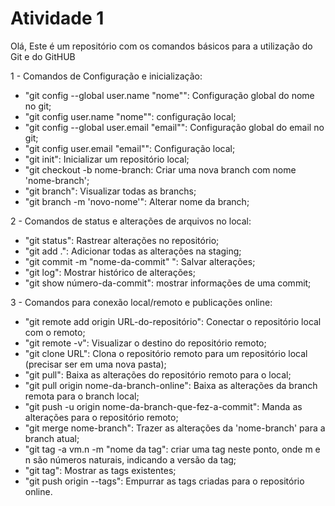 # Atividade 1
Olá, Este é um repositório com os comandos básicos para a utilização do Git e do GitHUB

1 - Comandos de Configuração e inicialização:
   - "git config --global user.name "nome"": Configuração global do nome no git;
   - "git config user.name "nome"": configuração local;
   - "git config --global user.email "email"": Configuração global do email no git;
   - "git config user.email "email"": Configuração local;
   - "git init": Inicializar um repositório local;
   - "git checkout -b nome-branch: Criar uma nova branch com nome 'nome-branch';
   - "git branch": Visualizar todas as branchs;
   - "git branch -m 'novo-nome'": Alterar nome da branch;

2 - Comandos de status e alterações de arquivos no local:
   - "git status": Rastrear alterações no repositório;
   - "git add .": Adicionar todas as alterações na staging;
   - "git commit -m "nome-da-commit" ": Salvar alterações;
   - "git log": Mostrar histórico de alterações;
   - "git show número-da-commit": mostrar informações de uma commit;
   
3 - Comandos para conexão local/remoto e publicações online:
   - "git remote add origin URL-do-repositório": Conectar o repositório local com o 
   remoto;
   - "git remote -v": Visualizar o destino do repositório remoto;
   - "git clone URL": Clona o repositório remoto para um repositório local (precisar ser
   em uma nova pasta);
   - "git pull": Baixa as alterações do repositório remoto para o local;
   - "git pull origin nome-da-branch-online": Baixa as alterações da branch remota para o branch local;
   - "git push -u origin nome-da-branch-que-fez-a-commit": Manda as alterações 
   para o repositório remoto;
   - "git merge nome-branch": Trazer as alterações da 'nome-branch' para a branch atual;
   - "git tag -a vm.n -m "nome da tag": criar uma tag neste ponto, onde m e n são números naturais,
   indicando a versão da tag;
   - "git tag": Mostrar as tags existentes;
   - "git push origin --tags": Empurrar as tags criadas para o repositório online.
   
   
